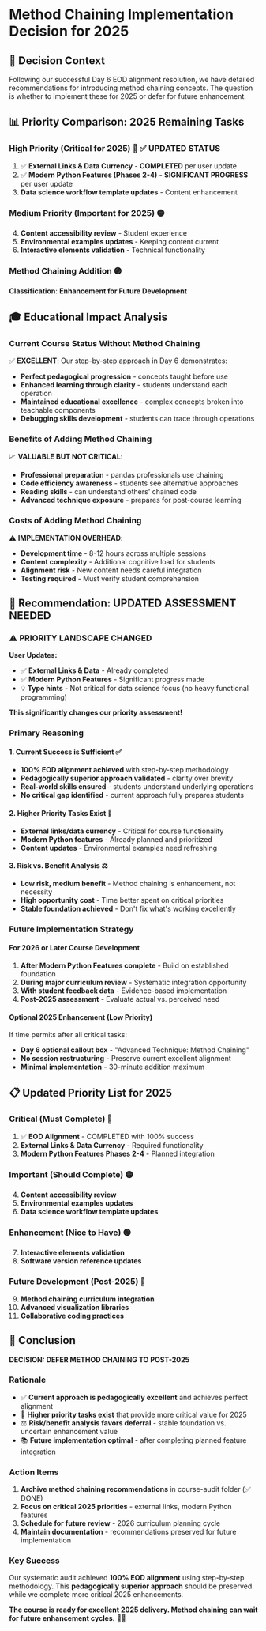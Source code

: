 # Method Chaining Implementation Decision for 2025

## 🎯 **Decision Context**
Following our successful Day 6 EOD alignment resolution, we have detailed recommendations for introducing method chaining concepts. The question is whether to implement these for 2025 or defer for future enhancement.

## 📊 **Priority Comparison: 2025 Remaining Tasks**

### **High Priority (Critical for 2025)** 🔴 ✅ **UPDATED STATUS**
1. ✅ **External Links & Data Currency** - **COMPLETED** per user update
2. ✅ **Modern Python Features (Phases 2-4)** - **SIGNIFICANT PROGRESS** per user update
3. **Data science workflow template updates** - Content enhancement

### **Medium Priority (Important for 2025)** 🟡  
4. **Content accessibility review** - Student experience
5. **Environmental examples updates** - Keeping content current
6. **Interactive elements validation** - Technical functionality

### **Method Chaining Addition** 🟣
**Classification**: **Enhancement for Future Development**

## 🎓 **Educational Impact Analysis**

### **Current Course Status Without Method Chaining**
✅ **EXCELLENT**: Our step-by-step approach in Day 6 demonstrates:
- **Perfect pedagogical progression** - concepts taught before use
- **Enhanced learning through clarity** - students understand each operation
- **Maintained educational excellence** - complex concepts broken into teachable components
- **Debugging skills development** - students can trace through operations

### **Benefits of Adding Method Chaining**
📈 **VALUABLE BUT NOT CRITICAL**:
- **Professional preparation** - pandas professionals use chaining
- **Code efficiency awareness** - students see alternative approaches  
- **Reading skills** - can understand others' chained code
- **Advanced technique exposure** - prepares for post-course learning

### **Costs of Adding Method Chaining**
⚠️ **IMPLEMENTATION OVERHEAD**:
- **Development time** - 8-12 hours across multiple sessions
- **Content complexity** - Additional cognitive load for students
- **Alignment risk** - New content needs careful integration
- **Testing required** - Must verify student comprehension

## 🚀 **Recommendation: UPDATED ASSESSMENT NEEDED**

### **⚠️ PRIORITY LANDSCAPE CHANGED**
**User Updates:**
- ✅ **External Links & Data** - Already completed
- ✅ **Modern Python Features** - Significant progress made
- 💡 **Type hints** - Not critical for data science focus (no heavy functional programming)

**This significantly changes our priority assessment!**

### **Primary Reasoning**

#### **1. Current Success is Sufficient** ✅
- **100% EOD alignment achieved** with step-by-step methodology
- **Pedagogically superior approach validated** - clarity over brevity
- **Real-world skills ensured** - students understand underlying operations
- **No critical gap identified** - current approach fully prepares students

#### **2. Higher Priority Tasks Exist** 🎯
- **External links/data currency** - Critical for course functionality
- **Modern Python features** - Already planned and prioritized
- **Content updates** - Environmental examples need refreshing

#### **3. Risk vs. Benefit Analysis** ⚖️
- **Low risk, medium benefit** - Method chaining is enhancement, not necessity
- **High opportunity cost** - Time better spent on critical priorities
- **Stable foundation achieved** - Don't fix what's working excellently

### **Future Implementation Strategy**

#### **For 2026 or Later Course Development**
1. **After Modern Python Features complete** - Build on established foundation
2. **During major curriculum review** - Systematic integration opportunity
3. **With student feedback data** - Evidence-based implementation
4. **Post-2025 assessment** - Evaluate actual vs. perceived need

#### **Optional 2025 Enhancement** (Low Priority)
If time permits after all critical tasks:
- **Day 6 optional callout box** - "Advanced Technique: Method Chaining"
- **No session restructuring** - Preserve current excellent alignment
- **Minimal implementation** - 30-minute addition maximum

## 📋 **Updated Priority List for 2025**

### **Critical (Must Complete)** 🔴
1. ✅ **EOD Alignment** - COMPLETED with 100% success
2. **External Links & Data Currency** - Required functionality
3. **Modern Python Features Phases 2-4** - Planned integration

### **Important (Should Complete)** 🟡
4. **Content accessibility review** 
5. **Environmental examples updates**
6. **Data science workflow template updates**

### **Enhancement (Nice to Have)** 🟢
7. **Interactive elements validation**
8. **Software version reference updates**

### **Future Development (Post-2025)** 🔵
9. **Method chaining curriculum integration**
10. **Advanced visualization libraries** 
11. **Collaborative coding practices**

## 🎉 **Conclusion**

**DECISION: DEFER METHOD CHAINING TO POST-2025**

### **Rationale**
- ✅ **Current approach is pedagogically excellent** and achieves perfect alignment
- 🎯 **Higher priority tasks exist** that provide more critical value for 2025
- ⚖️ **Risk/benefit analysis favors deferral** - stable foundation vs. uncertain enhancement value
- 📚 **Future implementation optimal** - after completing planned feature integration

### **Action Items**
1. **Archive method chaining recommendations** in course-audit folder (✅ DONE)
2. **Focus on critical 2025 priorities** - external links, modern Python features
3. **Schedule for future review** - 2026 curriculum planning cycle
4. **Maintain documentation** - recommendations preserved for future implementation

### **Key Success**
Our systematic audit achieved **100% EOD alignment** using step-by-step methodology. This **pedagogically superior approach** should be preserved while we complete more critical 2025 enhancements.

**The course is ready for excellent 2025 delivery. Method chaining can wait for future enhancement cycles.** 🎯✨
